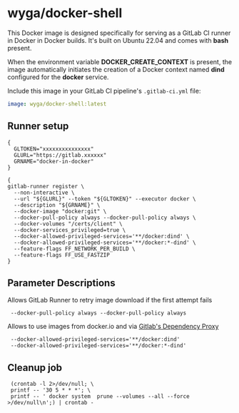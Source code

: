 # wyga/docker-shell

This Docker image is designed specifically for serving as a GitLab CI runner in Docker in Docker builds. It's built on Ubuntu 22.04 and comes with **bash** present.

When the environment variable **DOCKER_CREATE_CONTEXT** is present, the image automatically initiates the creation of a Docker context named **dind** configured for the **docker** service.

Include this image in your GitLab CI pipeline's `.gitlab-ci.yml` file:

```yaml
image: wyga/docker-shell:latest
```

## Runner setup

```
{
  GLTOKEN="xxxxxxxxxxxxxxx"
  GLURL="https://gitlab.xxxxxx"
  GRNAME="docker-in-docker"
}
```

```
{
gitlab-runner register \
  --non-interactive \
  --url "${GLURL}" --token "${GLTOKEN}" --executor docker \
  --description "${GRNAME}" \
  --docker-image "docker:git" \
  --docker-pull-policy always --docker-pull-policy always \
  --docker-volumes "/certs/client" \
  --docker-services_privileged=true \
  --docker-allowed-privileged-services='**/docker:dind' \
  --docker-allowed-privileged-services='**/docker:*-dind' \
  --feature-flags FF_NETWORK_PER_BUILD \
  --feature-flags FF_USE_FASTZIP
}
```

## Parameter Descriptions

Allows GitLab Runner to retry image download if the first attempt fails

```
 --docker-pull-policy always --docker-pull-policy always
```


Allows to use images from docker.io and via [Gitlab's Dependency Proxy](https://docs.gitlab.com/ee/user/packages/dependency_proxy/)

```
 --docker-allowed-privileged-services='**/docker:dind'
 --docker-allowed-privileged-services='**/docker:*-dind'
```
## Cleanup job

```
 (crontab -l 2>/dev/null; \
 printf -- '30 5 * * *'; \
 printf -- ' docker system  prune --volumes --all --force >/dev/null\n';) | crontab -
```
